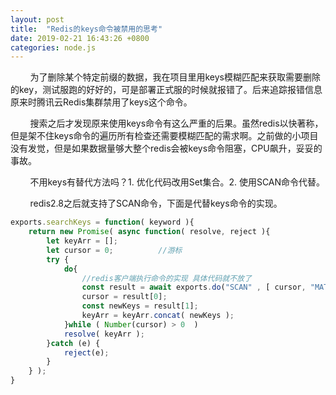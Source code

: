 ```yaml
---
layout: post
title:  "Redis的keys命令被禁用的思考"
date: 2019-02-21 16:43:26 +0800
categories: node.js
---
```

&#160; &#160; &#160; &#160; 为了删除某个特定前缀的数据，我在项目里用keys模糊匹配来获取需要删除的key，测试服跑的好好的，可是部署正式服的时候就报错了。后来追踪报错信息原来时腾讯云Redis集群禁用了keys这个命令。

<!--description-->  
&#160; &#160; &#160; &#160; 搜索之后才发现原来使用keys命令有这么严重的后果。虽然redis以快著称，但是架不住keys命令的遍历所有检查还需要模糊匹配的需求啊。之前做的小项目没有发觉，但是如果数据量够大整个redis会被keys命令阻塞，CPU飙升，妥妥的事故。
  
&#160; &#160; &#160; &#160; 不用keys有替代方法吗？1. 优化代码改用Set集合。2. 使用SCAN命令代替。

&#160; &#160; &#160; &#160; redis2.8之后就支持了SCAN命令，下面是代替keys命令的实现。
```javascript
exports.searchKeys = function( keyword ){
    return new Promise( async function( resolve, reject ){
        let keyArr = [];
        let cursor = 0;          //游标
        try {
            do{
                //redis客户端执行命令的实现 具体代码就不放了
                const result = await exports.do("SCAN" , [ cursor, "MATCH", keyword ] );
                cursor = result[0];
                const newKeys = result[1];
                keyArr = keyArr.concat( newKeys );
            }while ( Number(cursor) > 0  )
            resolve( keyArr );
        }catch (e) {
            reject(e);
        }
    } );
}
```


